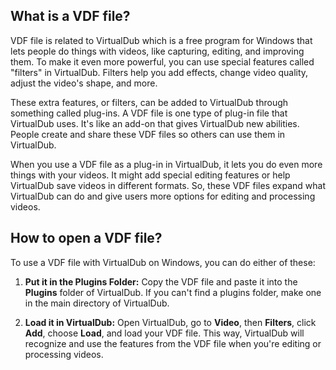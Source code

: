 ## What is a VDF file?

VDF file is related to VirtualDub which is a free program for Windows that lets people do things with videos, like capturing, editing, and improving them. To make it even more powerful, you can use special features called "filters" in VirtualDub. Filters help you add effects, change video quality, adjust the video's shape, and more.

These extra features, or filters, can be added to VirtualDub through something called plug-ins. A VDF file is one type of plug-in file that VirtualDub uses. It's like an add-on that gives VirtualDub new abilities. People create and share these VDF files so others can use them in VirtualDub.

When you use a VDF file as a plug-in in VirtualDub, it lets you do even more things with your videos. It might add special editing features or help VirtualDub save videos in different formats. So, these VDF files expand what VirtualDub can do and give users more options for editing and processing videos.

## How to open a VDF file?
  
To use a VDF file with VirtualDub on Windows, you can do either of these:

1.  **Put it in the Plugins Folder:** Copy the VDF file and paste it into the **Plugins** folder of VirtualDub. If you can't find a plugins folder, make one in the main directory of VirtualDub.
    
2.  **Load it in VirtualDub:** Open VirtualDub, go to **Video**, then **Filters**, click **Add**, choose **Load**, and load your VDF file. This way, VirtualDub will recognize and use the features from the VDF file when you're editing or processing videos.

